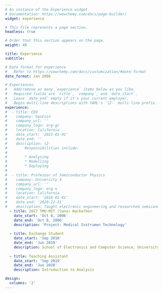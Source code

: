 ```yaml
---
# An instance of the Experience widget.
# Documentation: https://wowchemy.com/docs/page-builder/
widget: experience

# This file represents a page section.
headless: true

# Order that this section appears on the page.
weight: 40

title: Experience
subtitle:

# Date format for experience
#   Refer to https://wowchemy.com/docs/customization/#date-format
date_format: Jan 2006

# Experiences.
#   Add/remove as many `experience` items below as you like.
#   Required fields are `title`, `company`, and `date_start`.
#   Leave `date_end` empty if it's your current employer.
#   Begin multi-line descriptions with YAML's `|2-` multi-line prefix.
experience:
#  - title: CEO
#    company: GenCoin
#    company_url: ''
#    company_logo: org-gc
#    location: California
#    date_start: '2021-01-01'
#    date_end: ''
#    description: |2-
#        Responsibilities include:
#        
#        * Analysing
#        * Modelling
#        * Deploying
#        
#  - title: Professor of Semiconductor Physics
#    company: University X
#    company_url: ''
#    company_logo: org-x
#    location: California
#    date_start: '2016-01-01'
#    date_end: '2020-12-31'
#    description: Taught electronic engineering and researched semiconductor physics.
  - title: 2017 TMU-MIT (Sana) Hackathon
    date_start: 'Oct 6, 2006'
    date_end: 'Oct 8, 2006'
    description: 'Project: Medical Instrumen Technology'
    
  - title: Exchange Student
    date_start: 'Sep 2018'
    date_end: 'Jun 2019'
    description: School of Electronics and Computer Science, University of Southampton
    
  - title: Teaching Assistant
    date_start: 'Sep 2019'
    date_end: 'Jun 2020'
    description: Introduction to Analysis

design:
  columns: '2'
---
```

